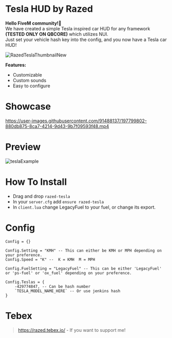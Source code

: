 # Tesla HUD by Razed
**Hello FiveM community!👋**\
We have created a simple Tesla inspired car HUD for any framework **(TESTED ONLY ON QBCORE)** which utilizes NUI.\
Just set your vehicle hash key into the config, and you now have a Tesla car HUD!

![RazedTeslaThumbnailNew](https://user-images.githubusercontent.com/91488137/197804626-d002a7be-5c90-4380-ad03-7c7fe507d9d4.png)

**Features:**

* Customizable
* Custom sounds
* Easy to configure


# Showcase
https://user-images.githubusercontent.com/91488137/197799802-880db875-8ca7-4214-9d43-9b7f09593f48.mp4

# Preview
![teslaExample](https://user-images.githubusercontent.com/91488137/197805932-0820c565-78d9-4765-8d40-73596f0ffadc.png)

# How To Install
* Drag and drop `razed-tesla`
* In your `server.cfg` add `ensure razed-tesla`
* In  `client.lua` change LegacyFuel to your fuel, or change its export.


# Config
```
Config = {}

Config.Setting = "KMH" -- This can either be KMH or MPH depending on your preference.
Config.Speed = "K" --  K = KMH  M = MPH

Config.FuelSetting = "LegacyFuel" -- This can be either 'LegacyFuel' or 'ps-fuel' or 'ox_fuel' depending on your preference.

Config.Teslas = {
    -429774847, -- Can be hash number
    `TESLA_MODEL_NAME_HERE` -- Or use jenkins hash
}
```

# Tebex
> https://razed.tebex.io/ - If you want to support me!
